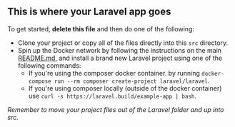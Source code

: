 ## This is where your Laravel app goes

To get started, **delete this file** and then do one of the following:

- Clone your project or copy all of the files directly into this `src` directory.
- Spin up the Docker network by following the instructions on the main [README.md](../README.md), and install a brand new Laravel project using one of the following commands:
  - If you're using the composer docker container. by running `docker-compose run --rm composer create-project laravel/laravel`.
  - If you're using composer locally (outside of the docker container) use `curl -s https://laravel.build/example-app | bash`.

*Remember to move your project files out of the Laravel folder and up into src.*
